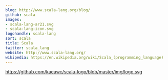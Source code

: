 ```yaml
---
blog: http://www.scala-lang.org/blog/
github: scala
images:
- scala-lang-ar21.svg
- scala-lang-icon.svg
logohandle: scala-lang
sort: scala
title: Scala
twitter: scala_lang
website: http://www.scala-lang.org/
wikipedia: https://en.wikipedia.org/wiki/Scala_(programming_language)
---
```


https://github.com/kaeawc/scala-logo/blob/master/img/logo.svg
